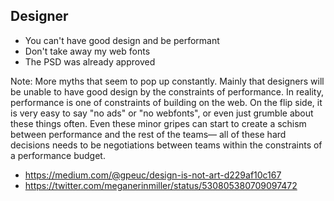 ## Designer

* You can't have good design and be performant <!-- .element: class="fragment" -->
* Don't take away my web fonts <!-- .element: class="fragment" -->
* The PSD was already approved <!-- .element: class="fragment" -->


Note: More myths that seem to pop up constantly. Mainly that designers will be unable to have good design by the constraints of performance. In reality,
performance is one of constraints of building on the web. On the flip side, it is very easy to say "no ads" or "no webfonts", or even just grumble about these things often. Even these minor gripes can start to create a schism between performance and the rest of the teams— all of these hard decisions needs to be negotiations between teams within the constraints of a performance budget.  

* https://medium.com/@gpeuc/design-is-not-art-d229af10c167
* https://twitter.com/meganerinmiller/status/530805380709097472
